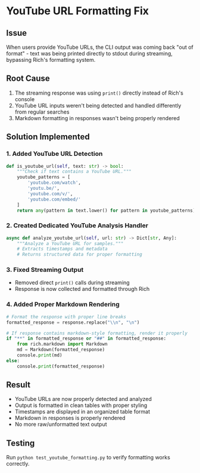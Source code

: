 # YouTube URL Formatting Fix

## Issue
When users provide YouTube URLs, the CLI output was coming back "out of format" - text was being printed directly to stdout during streaming, bypassing Rich's formatting system.

## Root Cause
1. The streaming response was using `print()` directly instead of Rich's console
2. YouTube URL inputs weren't being detected and handled differently from regular searches
3. Markdown formatting in responses wasn't being properly rendered

## Solution Implemented

### 1. Added YouTube URL Detection
```python
def is_youtube_url(self, text: str) -> bool:
    """Check if text contains a YouTube URL."""
    youtube_patterns = [
        'youtube.com/watch',
        'youtu.be/',
        'youtube.com/v/',
        'youtube.com/embed/'
    ]
    return any(pattern in text.lower() for pattern in youtube_patterns)
```

### 2. Created Dedicated YouTube Analysis Handler
```python
async def analyze_youtube_url(self, url: str) -> Dict[str, Any]:
    """Analyze a YouTube URL for samples."""
    # Extracts timestamps and metadata
    # Returns structured data for proper formatting
```

### 3. Fixed Streaming Output
- Removed direct `print()` calls during streaming
- Response is now collected and formatted through Rich

### 4. Added Proper Markdown Rendering
```python
# Format the response with proper line breaks
formatted_response = response.replace("\\n", "\n")

# If response contains markdown-style formatting, render it properly
if "**" in formatted_response or "##" in formatted_response:
    from rich.markdown import Markdown
    md = Markdown(formatted_response)
    console.print(md)
else:
    console.print(formatted_response)
```

## Result
- YouTube URLs are now properly detected and analyzed
- Output is formatted in clean tables with proper styling
- Timestamps are displayed in an organized table format
- Markdown in responses is properly rendered
- No more raw/unformatted text output

## Testing
Run `python test_youtube_formatting.py` to verify formatting works correctly.